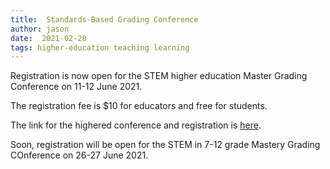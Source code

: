 ```yaml
---
title:  Standards-Based Grading Conference
author: jason
date:  2021-02-28
tags: higher-education teaching learning
---
```


Registration is now open for the STEM higher education Master Grading Conference on 11-12 June 2021.

The registration fee is $10 for educators and free for students.

The link for the highered conference and registration is [here](https://www.masterygrading.com/home/university-stem-conference).

Soon, registration will be open for the STEM in 7-12 grade Mastery Grading COnference on 26-27 June 2021.